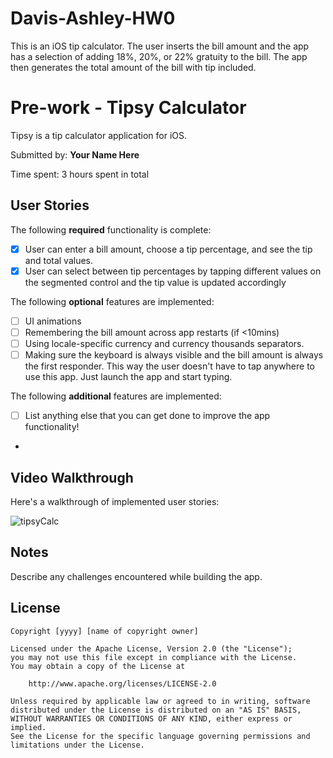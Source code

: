 # Davis-Ashley-HW0
This is an iOS tip calculator. The user inserts the bill amount and the app has a selection of adding 18%, 20%, or 22% gratuity to the bill. The app then generates the total amount of the bill with tip included.

# Pre-work - Tipsy Calculator

Tipsy is a tip calculator application for iOS.

Submitted by: **Your Name Here**

Time spent: 3 hours spent in total

## User Stories

The following **required** functionality is complete:

* [x] User can enter a bill amount, choose a tip percentage, and see the tip and total values.
* [x] User can select between tip percentages by tapping different values on the segmented control and the tip value is updated accordingly

The following **optional** features are implemented:

* [ ] UI animations
* [ ] Remembering the bill amount across app restarts (if <10mins)
* [ ] Using locale-specific currency and currency thousands separators.
* [ ] Making sure the keyboard is always visible and the bill amount is always the first responder. This way the user doesn't have to tap anywhere to use this app. Just launch the app and start typing.

The following **additional** features are implemented:

- [ ] List anything else that you can get done to improve the app functionality!
- 

## Video Walkthrough

Here's a walkthrough of implemented user stories:

![tipsyCalc](https://user-images.githubusercontent.com/85644278/187333363-32753e2d-58cb-42ef-a575-9d05a439596a.gif)



## Notes

Describe any challenges encountered while building the app.

## License

    Copyright [yyyy] [name of copyright owner]

    Licensed under the Apache License, Version 2.0 (the "License");
    you may not use this file except in compliance with the License.
    You may obtain a copy of the License at

        http://www.apache.org/licenses/LICENSE-2.0

    Unless required by applicable law or agreed to in writing, software
    distributed under the License is distributed on an "AS IS" BASIS,
    WITHOUT WARRANTIES OR CONDITIONS OF ANY KIND, either express or implied.
    See the License for the specific language governing permissions and
    limitations under the License.
